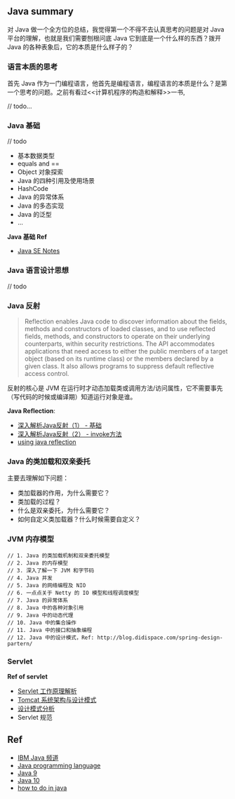 
## Java summary

对 Java 做一个全方位的总结，我觉得第一个不得不去认真思考的问题是对 Java 平台的理解，也就是我们需要刨根问底 Java 它到底是一个什么样的东西？拨开 Java 的各种表象后，它的本质是什么样子的？

### 语言本质的思考

首先 Java 作为一门编程语言，他首先是编程语言，编程语言的本质是什么？是第一个思考的问题。之前有看过<<计算机程序的构造和解释>>一书, 

// todo...

### Java 基础

// todo

- 基本数据类型
- equals and ==
- Object 对象探索
- Java 的四种引用及使用场景
- HashCode
- Java 的异常体系
- Java 的多态实现
- Java 的泛型
- ...

**Java 基础 Ref**

- [Java SE Notes](https://github.com/francistao/LearningNotes/blob/master/Part2/JavaSE/Java%E5%9F%BA%E7%A1%80%E7%9F%A5%E8%AF%86.md)

### Java 语言设计思想

// todo

### Java 反射

> Reflection enables Java code to discover information about the fields, methods and constructors of loaded classes, and to use reflected fields, methods, and constructors to operate on their underlying counterparts, within security restrictions.
The API accommodates applications that need access to either the public members of a target object (based on its runtime class) or the members declared by a given class. It also allows programs to suppress default reflective access control.

反射的核心是 JVM 在运行时才动态加载类或调用方法/访问属性，它不需要事先（写代码的时候或编译期）知道运行对象是谁。

**Java Reflection**:

- [深入解析Java反射（1） - 基础](https://www.sczyh30.com/posts/Java/java-reflection-1/)
- [深入解析Java反射（2） - invoke方法](https://www.sczyh30.com/posts/Java/java-reflection-2/)
- [using java reflection](https://www.oracle.com/technetwork/articles/java/javareflection-1536171.html)

### Java 的类加载和双亲委托

主要去理解如下问题：

- 类加载器的作用，为什么需要它？
- 类加载的过程？
- 什么是双亲委托，为什么需要它？
- 如何自定义类加载器？什么时候需要自定义？

### JVM 内存模型


```
// 1. Java 的类加载机制和双亲委托模型
// 2. Java 的内存模型
// 3. 深入了解一下 JVM 和字节码
// 4. Java 并发
// 5. Java 的网络编程及 NIO
// 6. 一点点关于 Netty 的 IO 模型和线程调度模型
// 7. Java 的异常体系
// 8. Java 中的各种对象引用
// 9. Java 中的动态代理
// 10. Java 中的集合操作
// 11. Java 中的接口和抽象编程
// 12. Java 中的设计模式，Ref: http://blog.didispace.com/spring-design-partern/
```

### Servlet

**Ref of servlet**

- [Servlet 工作原理解析](https://www.ibm.com/developerworks/cn/java/j-lo-servlet/index.html)
- [Tomcat 系统架构与设计模式](https://www.ibm.com/developerworks/cn/java/j-lo-tomcat1/index.html)
- [设计模式分析](https://www.ibm.com/developerworks/cn/java/j-lo-tomcat2/)
- Servlet 规范


## Ref

- [IBM Java 频道](https://www.ibm.com/developerworks/cn/java/)
- [Java programming language](https://howtodoinjava.com/java/basics/what-is-java-programming-language/)
- [Java 9](https://howtodoinjava.com/java9/java9-new-features-enhancements/)
- [Java 10](https://howtodoinjava.com/java10/java10-features/)
- [how to do in java](https://howtodoinjava.com/)
